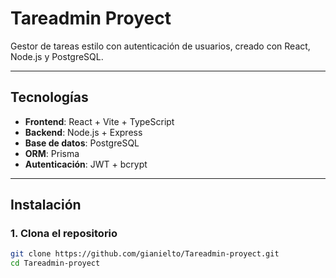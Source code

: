 # Tareadmin Proyect

Gestor de tareas estilo con autenticación de usuarios, creado con React, Node.js y PostgreSQL.

---

## Tecnologías

- **Frontend**: React + Vite + TypeScript
- **Backend**: Node.js + Express
- **Base de datos**: PostgreSQL
- **ORM**: Prisma
- **Autenticación**: JWT + bcrypt

---

## Instalación

### 1. Clona el repositorio

```bash
git clone https://github.com/gianielto/Tareadmin-proyect.git
cd Tareadmin-proyect
```
